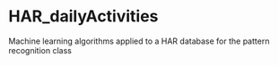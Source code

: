 # HAR_dailyActivities
Machine learning algorithms applied to a HAR database for the pattern recognition class
